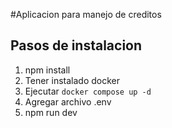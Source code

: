 

#Aplicacion para manejo de creditos 

## Pasos de instalacion

1. npm install
2. Tener instalado docker
3. Ejecutar ``` docker compose up -d ```
4. Agregar archivo .env
5. npm run dev
